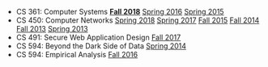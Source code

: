 * CS 361: Computer Systems **[Fall 2018][361-f18]** [Spring 2016][361-s16] [Spring 2015][361-s15] 
* CS 450: Computer Networks [Spring 2018][450-s18] [Spring 2017][450-s17] [Fall 2015][450-f15] [Fall 2014][450-f14] [Fall 2013][450-f13] [Spring 2013][450-s13]
* CS 491: Secure Web Application Design [Fall 2017][swad-f17]
* CS 594: Beyond the Dark Side of Data [Spring 2014][594-s14]
* CS 594: Empirical Analysis [Fall 2016][594-f16]

[swad-f17]: swad/f17/
[594-f16]: cs594/f16/
[361-s16]: cs361/s16/
[361-s15]: cs361/s15/
[450-f15]: cs450/f15/
[450-f14]: cs450/f14/
[450-f13]: cs450/f13/
[450-s13]: https://www.cs.uic.edu/bin/view/CS450/WebHome
[594-s14]: cs594/s14/
[450-s17]: cs450/s17/
[450-s18]: cs450/s18/
[361-f18]: cs361/f18/
